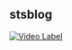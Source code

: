 ## stsblog
[![Video Label](http://img.youtube.com/vi/NTZgPYlassE/0.jpg)](https://youtu.be/NTZgPYlassE?si=RzLXdAprGUexcnBS)
